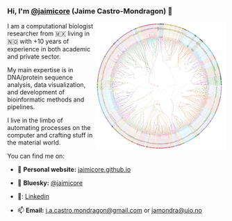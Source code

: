 <!-- 

<h2 align="center"> Jaime A Castro-Mondragon </h2>

<h2 align="center"> Bioinformatician at Nykode Therapeutics</h2>

My main scientific interests are gene transcriptional regulation, DNA sequence analysis and transcription factors. Currently I am working with protein cleavage, protein structure and developing bioinformatic pipelines.

My main programming expertise is in `R`, `python` and `perl` and in I'm a big fan of data visualization.

-->

 ### Hi, I'm [@jaimicore](https://github.com/jaimicore) (Jaime Castro-Mondragon) 👋
 
<img align="right" src="https://github.com/jaimicore/jaimicore/blob/main/JASPAR.png" width="300">

I am a computational biologist researcher from 🇲🇽 living in 🇳🇴 with +10 years of experience in both academic and private sector.

My main expertise is in DNA/protein sequence analysis, data visualization, and development of bioinformatic methods and pipelines. 

I live in the limbo of automating processes on the computer and crafting stuff in the material world.

You can find me on:

- 📝 **Personal website:** [jaimicore.github.io](https://jaimicore.github.io/)

- 🔵 **Bluesky:** [@jaimicore](https://bsky.app/profile/jaimicore.bsky.social)
- :link:: [Linkedin](https://www.linkedin.com/in/jaime-castro-mondragon/)
- 📫 **Email:** j.a.castro.mondragon@gmail.com or jamondra@uio.no 
